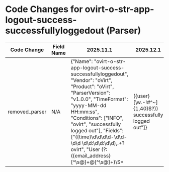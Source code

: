 # Code Changes for ovirt-o-str-app-logout-success-successfullyloggedout (Parser)

| Code Change | Field Name | 2025.11.1 | 2025.12.1 |
|-------------|------------|-----------|------------|
| removed_parser | N/A | {"Name": "ovirt-o-str-app-logout-success-successfullyloggedout", "Vendor": "oVirt", "Product": "oVirt", "ParserVersion": "v1.0.0", "TimeFormat": "yyyy-MM-dd HH:mm:ss", "Conditions": ["INFO", "ovirt", "successfully logged out"], "Fields": ["({time}\d\d\d\d-\d\d-\d\d \d\d:\d\d:\d\d),.+?ovirt", "User (?:({email_address}[^\s@]+@[^\s@]+)\S*|({user}[\w\.\-\!\#\^\~]{1,40}\$?)) successfully logged out"]} | N/A |